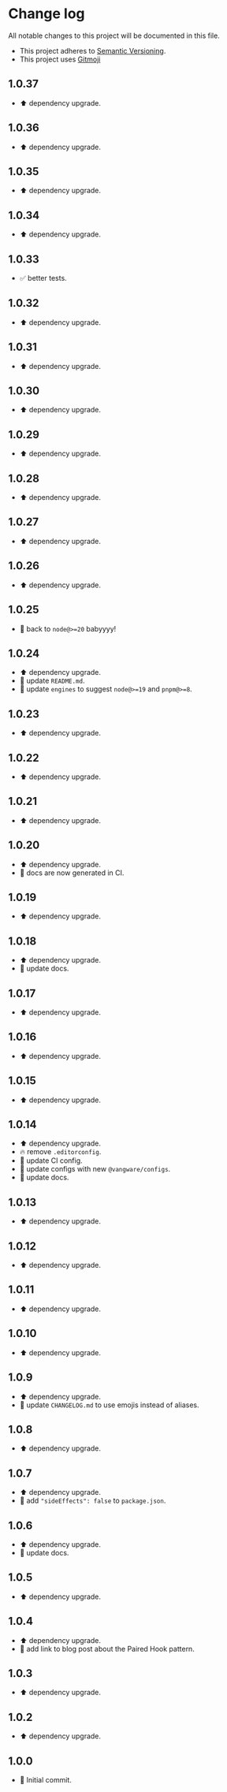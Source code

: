 # Change log

All notable changes to this project will be documented in this file.

-   This project adheres to [Semantic Versioning][semver].
-   This project uses [Gitmoji][gitmoji]

## 1.0.37

-   ⬆️ dependency upgrade.

## 1.0.36

-   ⬆️ dependency upgrade.

## 1.0.35

-   ⬆️ dependency upgrade.

## 1.0.34

-   ⬆️ dependency upgrade.

## 1.0.33

-   ✅ better tests.

## 1.0.32

-   ⬆️ dependency upgrade.

## 1.0.31

-   ⬆️ dependency upgrade.

## 1.0.30

-   ⬆️ dependency upgrade.

## 1.0.29

-   ⬆️ dependency upgrade.

## 1.0.28

-   ⬆️ dependency upgrade.

## 1.0.27

-   ⬆️ dependency upgrade.

## 1.0.26

-   ⬆️ dependency upgrade.

## 1.0.25

-   🔧 back to `node@>=20` babyyyy!

## 1.0.24

-   ⬆️ dependency upgrade.
-   📝 update `README.md`.
-   🔧 update `engines` to suggest `node@>=19` and `pnpm@>=8`.

## 1.0.23

-   ⬆️ dependency upgrade.

## 1.0.22

-   ⬆️ dependency upgrade.

## 1.0.21

-   ⬆️ dependency upgrade.

## 1.0.20

-   ⬆️ dependency upgrade.
-   🔧 docs are now generated in CI.

## 1.0.19

-   ⬆️ dependency upgrade.

## 1.0.18

-   ⬆️ dependency upgrade.
-   📝 update docs.

## 1.0.17

-   ⬆️ dependency upgrade.

## 1.0.16

-   ⬆️ dependency upgrade.

## 1.0.15

-   ⬆️ dependency upgrade.

## 1.0.14

-   ⬆️ dependency upgrade.
-   🔥 remove `.editorconfig`.
-   👷 update CI config.
-   🔧 update configs with new `@vangware/configs`.
-   📝 update docs.

## 1.0.13

-   ⬆️ dependency upgrade.

## 1.0.12

-   ⬆️ dependency upgrade.

## 1.0.11

-   ⬆️ dependency upgrade.

## 1.0.10

-   ⬆️ dependency upgrade.

## 1.0.9

-   ⬆️ dependency upgrade.
-   📝 update `CHANGELOG.md` to use emojis instead of aliases.

## 1.0.8

-   ⬆️ dependency upgrade.

## 1.0.7

-   ⬆️ dependency upgrade.
-   🔧 add `"sideEffects": false` to `package.json`.

## 1.0.6

-   ⬆️ dependency upgrade.
-   📝 update docs.

## 1.0.5

-   ⬆️ dependency upgrade.

## 1.0.4

-   ⬆️ dependency upgrade.
-   📝 add link to blog post about the Paired Hook pattern.

## 1.0.3

-   ⬆️ dependency upgrade.

## 1.0.2

-   ⬆️ dependency upgrade.

## 1.0.0

-   🎉 Initial commit.

<!-- References -->

[gitmoji]: https://gitmoji.dev/
[semver]: https://semver.org/
